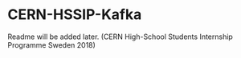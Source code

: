# CERN-HSSIP-Kafka
Readme will be added later.
(CERN High-School Students Internship Programme Sweden 2018)
